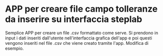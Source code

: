 # APP per creare file campo tolleranze da inserire su interfaccia steplab
Semplice APP per creare un file .csv formattato come serve. Si prendono in input i dati inseriti dall'utente nell'interfaccia grafica dell'app e poi questi vengono inseriti nel file .csv che viene creato tramite l'app.
Modifica di esempio.
